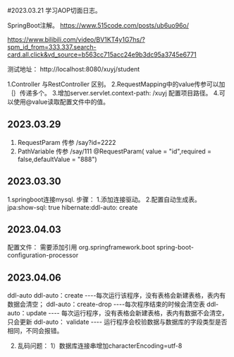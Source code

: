 #2023.03.21
学习AOP切面日志。

SpringBoot注解。 https://www.515code.com/posts/ub6uo96o/

https://www.bilibili.com/video/BV1KT4y1G7hs/?spm_id_from=333.337.search-card.all.click&vd_source=b563cc715acc24e9b3dc95a3745e6771


测试地址：
http://localhost:8080/xuyj/student


1.Controller 与RestController 区别。
2.RequestMapping中的value传参可以加｛｝传递多个。
3.增加server.servlet.context-path: /xuyj 配置项目路径。
4.可以使用@value读取配置文件中的值。

## 2023.03.29
1. RequestParam 传参 /say?id=2222
2. PathVariable 传参 /say/111
   @RequestParam( value = "id",required = false,defaultValue = "888")


## 2023.03.30
1.springboot连接mysql.
步骤：
1.添加连接驱动。
2.配置自动生成表。
jpa:show-sql: true hibernate:ddl-auto: create

## 2023.04.03
配置文件：
需要添加引用
<dependency>
<groupId>org.springframework.boot</groupId>
<artifactId>spring-boot-configuration-processor</artifactId>
</dependency>

## 2023.04.06
ddl-auto
ddl-auto：create ----每次运行该程序，没有表格会新建表格，表内有数据会清空；
ddl-auto：create-drop ----每次程序结束的时候会清空表
ddl-auto：update ---- 每次运行程序，没有表格会新建表格，表内有数据不会清空，只会更新
ddl-auto： validate ---- 运行程序会校验数据与数据库的字段类型是否相同，不同会报错。

2. 乱码问题：
1）数据库连接串增加characterEncoding=utf-8